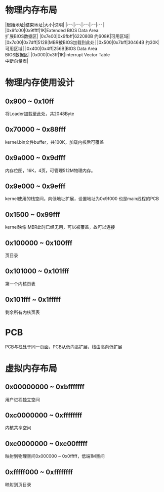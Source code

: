 # 物理内存布局
|起始地址|结束地址|大小|说明|
|:--:|:--:|:--:|:--|:--|
|0x9fc00|0x9ffff|1K|Extended BIOS Data Area<br>扩展BIOS数据区|
|0x7e00|0x9fbff|622080B 约608K|可用区域|
|0x7c00|0x7dff|512B|MBR被BIOS加载到此处|
|0x500|0x7bff|30464B 约30K|可用区域|
|0x400|0x4ff|256B|BIOS Data Area<br>BIOS数据区|
|0x000|0x3ff|1K|Interrupt Vector Table<br>中断向量表|


# 物理内存使用设计
## 0x900 ~ 0x10ff
将Loader加载至此处，共2048Byte

## 0x70000 ~ 0x88fff
kernel.bin文件buffer，共100K，加载内核后可覆盖

## 0x9a000 ~ 0x9dfff
内存位图，16K，4页，可管理512M物理内存。

## 0x9e000 ~ 0x9efff
kernel使用的栈空间，向低地址扩展，设置地址为0x9f000
也是main线程的PCB

## 0x1500 ~ 0x99fff
kernel映像
MBR此时已经无用，可以被覆盖，故可以连接

## 0x100000 ~ 0x100fff
页目录

## 0x101000 ~ 0x101fff
第一个内核页表

## 0x101fff ~ 0x1fffff
剩余所有内核页表

# PCB
PCB与栈处于同一页面，PCB从低向高扩展，栈由高向低扩展


# 虚拟内存布局
## 0x00000000 ~ 0xbfffffff
用户进程独立空间

## 0xc0000000 ~ 0xffffffff
内核共享空间

## 0xc0000000 ~ 0xc00fffff
映射到物理空间0x000000 ~ 0x0fffff，低端1M空间

## 0xfffff000 ~ 0xffffffff
映射到页目录
